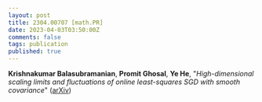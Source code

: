 ```yaml
---
layout: post
title: 2304.00707 [math.PR]
date: 2023-04-03T03:50:00Z
comments: false
tags: publication
published: true
---
```


<b>Krishnakumar Balasubramanian</b>, <b>Promit Ghosal</b>, <b>Ye He</b>, "<i>High-dimensional scaling limits and fluctuations of online least-squares  SGD with smooth covariance</i>" ([arXiv](http://arxiv.org/abs/2304.00707v1))
